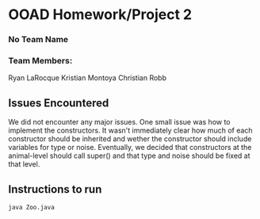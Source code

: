 # OOAD Homework/Project 2

### No Team Name

### Team Members:
Ryan LaRocque
Kristian Montoya
Christian Robb

## Issues Encountered
We did not encounter any major issues. One small issue was how to implement
the constructors. It wasn't immediately clear how much of each constructor should
be inherited and wether the constructor should include variables for type or noise.
Eventually, we decided that constructors at the animal-level should call super()
and that type and noise should be fixed at that level.

## Instructions to run

`java Zoo.java`
